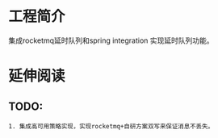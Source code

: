# 工程简介

集成rocketmq延时队列和spring integration 实现延时队列功能。

# 延伸阅读

## TODO:

    1. 集成高可用策略实现，实现rocketmq+自研方案双写来保证消息不丢失。
